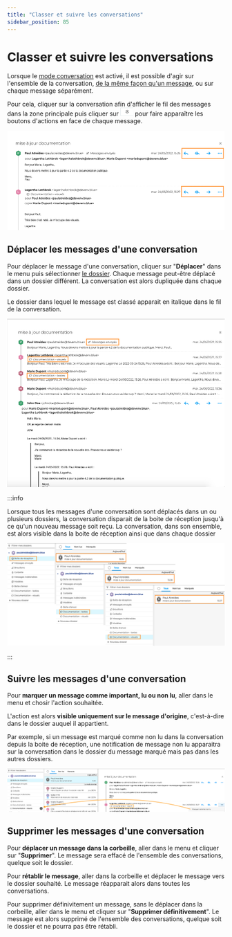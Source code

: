 ```yaml
---
title: "Classer et suivre les conversations"
sidebar_position: 85
---
```

# Classer et suivre les conversations

Lorsque le [mode conversation](Gérer_la_liste_des_messages.md/#gérer-laffichage-de-la-liste-des-messages) est activé, il est possible d'agir sur l'ensemble de la conversation, [de la même façon qu'un message](Classer_et_suivre_les_messages.md), ou sur chaque message séparément.

Pour cela, cliquer sur la conversation afin d'afficher le fil des messages dans la zone principale puis cliquer sur <img src=./attachments/classer_et_suivre_les_messages_icone_deplier.png width="30" height="19"> pour faire apparaître les boutons d'actions en face de chaque message.

![](./attachments/classer_et_suivre_les_conversations_affichage.png)

## Déplacer les messages d'une conversation

Pour déplacer le message d'une conversation, cliquer sur "**Déplacer**" dans le menu puis sélectionner [le dossier](Organiser_les_dossiers.md).
Chaque message peut-être déplacé dans un dossier différent. La conversation est alors dupliquée dans chaque dossier. 

Le dossier dans lequel le message est classé apparait en italique dans le fil de la conversation.

![](./attachments/consulter_les_messages_conversation_affichage.png)

:::info

Lorsque tous les messages d'une conversation sont déplacés dans un ou plusieurs dossiers, la conversation disparait de la boite de réception jusqu'à ce qu'un nouveau message soit reçu. La conversation, dans son ensemble, est alors visible dans la boite de réception ainsi que dans chaque dossier

![](./attachments/consulter_les_messages_conversation_dossiers.png)

:::

## Suivre les messages d'une conversation

Pour **marquer un message comme important, lu ou non lu**, aller dans le menu et chosir l'action souhaitée. 

L'action est alors **visible uniquement sur le message d'origine**, c'est-à-dire dans le dossier auquel il appartient.

Par exemple, si un message est marqué comme non lu dans la conversation depuis la boite de réception, une notification de message non lu apparaitra sur la conversation dans le dossier du message marqué mais pas dans les autres dossiers.

![](./attachments/classer_et_suivre_les_conversations_suivre.png)

## Supprimer les messages d'une conversation

Pour **déplacer un message dans la corbeille**, aller dans le menu et cliquer sur "**Supprimer**". Le message sera effacé de l'ensemble des conversations, quelque soit le dossier. 

Pour **rétablir le message**, aller dans la corbeille et déplacer le message vers le dossier souhaité. Le message réapparait alors dans toutes les conversations.

Pour supprimer définivitement un message, sans le déplacer dans la corbeille, aller dans le menu et cliquer sur "**Supprimer définitivement**". Le message est alors supprimé de l'ensemble des conversations, quelque soit le dossier et ne pourra pas être rétabli.